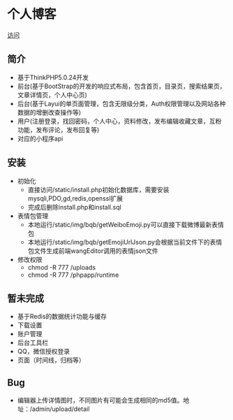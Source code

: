 # 个人博客
[访问](https://imcaojie.com "我的博客")

## 简介
* 基于ThinkPHP5.0.24开发
* 前台(基于BootStrap的开发的响应式布局，包含首页，目录页，搜索结果页，文章详情页，个人中心页)
* 后台(基于Layui的单页面管理，包含无限级分类，Auth权限管理以及网站各种数据的增删改查操作等)
* 用户(注册登录，找回密码，个人中心，资料修改，发布编辑收藏文章，互粉功能，发布评论，发布回复等)
* 对应的小程序api

## 安装
* 初始化
    * 直接访问/static/install.php初始化数据库，需要安装mysqli,PDO,gd,redis,openssl扩展
    * 完成后删除install.php和install.sql
* 表情包管理
    * 本地运行/static/img/bqb/getWeiboEmoji.py可以直接下载微博最新表情包
    * 本地运行/static/img/bqb/getEmojiUrlJson.py会根据当前文件下的表情包文件生成前端wangEditor调用的表情json文件
* 修改权限
    * chmod -R 777 /uploads
    * chmod -R 777 /phpapp/runtime

## 暂未完成
* 基于Redis的数据统计功能与缓存
* 下载设置
* 账户管理
* 后台工具栏
* QQ，微信授权登录
* 页面（时间线，归档等）

## Bug
* 编辑器上传详情图时，不同图片有可能会生成相同的md5值。地址：/admin/upload/detail
